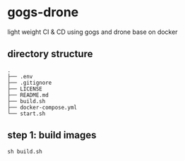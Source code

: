 # gogs-drone

light weight CI &amp; CD using gogs and drone base on docker

## directory structure

```shell script
.
├── .env
├── .gitignore
├── LICENSE
├── README.md
├── build.sh
├── docker-compose.yml
└── start.sh
```

## step 1: build images

```shell script
sh build.sh
```